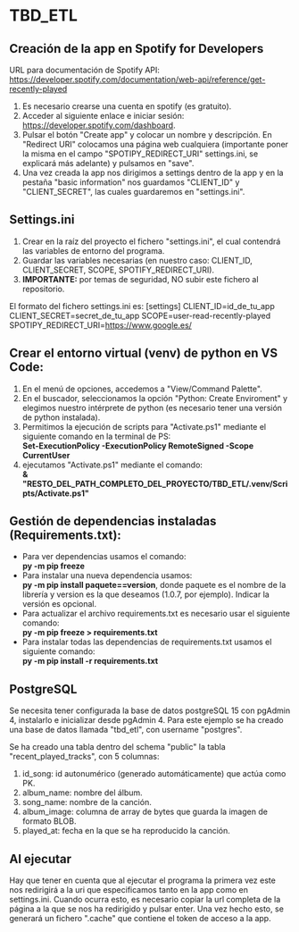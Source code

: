 # TBD_ETL

## Creación de la app en Spotify for Developers
URL para documentación de Spotify API: https://developer.spotify.com/documentation/web-api/reference/get-recently-played

1. Es necesario crearse una cuenta en spotify (es gratuito).
2. Acceder al siguiente enlace e iniciar sesión: https://developer.spotify.com/dashboard.
3. Pulsar el botón "Create app" y colocar un nombre y descripción. En "Redirect URI" colocamos una página web cualquiera (importante poner la misma en el campo "SPOTIPY_REDIRECT_URI" settings.ini, se explicará más adelante) y pulsamos en "save".
4. Una vez creada la app nos dirigimos a settings dentro de la app y en la pestaña "basic information" nos guardamos "CLIENT_ID" y "CLIENT_SECRET", las cuales guardaremos en "settings.ini".

## Settings.ini
1. Crear en la raíz del proyecto el fichero "settings.ini", el cual contendrá las variables de entorno del programa.
2. Guardar las variables necesarias (en nuestro caso: CLIENT_ID, CLIENT_SECRET, SCOPE, SPOTIFY_REDIRECT_URI).
3. **IMPORTANTE:** por temas de seguridad, NO subir este fichero al repositorio.

El formato del fichero settings.ini es:
[settings]
CLIENT_ID=id_de_tu_app
CLIENT_SECRET=secret_de_tu_app
SCOPE=user-read-recently-played
SPOTIPY_REDIRECT_URI=https://www.google.es/

## Crear el entorno virtual (venv) de python en VS Code:
1. En el menú de opciones, accedemos a "View/Command Palette".
2. En el buscador, seleccionamos la opción "Python: Create Enviroment" y elegimos nuestro intérprete de python (es necesario tener una versión de python instalada).
3. Permitimos la ejecución de scripts para "Activate.ps1" mediante el siguiente comando en la terminal de PS: <br>
 **Set-ExecutionPolicy -ExecutionPolicy RemoteSigned -Scope CurrentUser**
4. ejecutamos "Activate.ps1" mediante el comando: <br>
**& "RESTO_DEL_PATH_COMPLETO_DEL_PROYECTO/TBD_ETL/.venv/Scripts/Activate.ps1"**

## Gestión de dependencias instaladas (Requirements.txt):
- Para ver dependencias usamos el comando: <br>
**py -m pip freeze**
- Para instalar una nueva dependencia usamos: <br>
**py -m pip install paquete==version**, donde paquete es el nombre de la librería y version es la que deseamos (1.0.7, por ejemplo). Indicar la versión es opcional.
- Para actualizar el archivo requirements.txt es necesario usar el siguiente comando: <br>
**py -m pip freeze > requirements.txt**
- Para instalar todas las dependencias de requirements.txt usamos el siguiente comando: <br>
**py -m pip install -r requirements.txt**

## PostgreSQL
Se necesita tener configurada la base de datos postgreSQL 15 con pgAdmin 4, instalarlo e inicializar desde pgAdmin 4.
Para este ejemplo se ha creado una base de datos llamada "tbd_etl", con username "postgres".

Se ha creado una tabla dentro del schema "public" la tabla "recent_played_tracks", con 5 columnas:
1. id_song: id autonumérico (generado automáticamente) que actúa como PK.
2. album_name: nombre del álbum.
3. song_name: nombre de la canción.
4. album_image: columna de array de bytes que guarda la imagen de formato BLOB.
5. played_at: fecha en la que se ha reproducido la canción.


## Al ejecutar
Hay que tener en cuenta que al ejecutar el programa la primera vez este nos redirigirá a la uri que especificamos tanto en la app como en settings.ini. Cuando ocurra esto, es necesario copiar la url completa de la página a la que se nos ha redirigido y pulsar enter. Una vez hecho esto, se generará un fichero ".cache" que contiene el token de acceso a la app.
